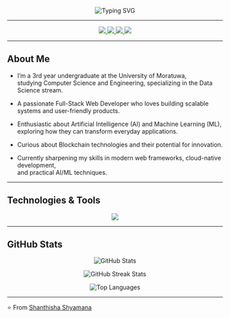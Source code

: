 <!-- 👋 Profile README for Shanthisha Shyamana -->

<p align="center">

  <img src="https://readme-typing-svg.herokuapp.com?font=Pacifico&size=38&duration=4000&pause=600&color=1E90FF&center=true&vCenter=true&width=700&height=70&lines=Shanthisha+Shyamana;Full+Stack+Web+Developer;AI+%7C+ML+Enthusiast;Blockchain+Learner" alt="Typing SVG" />
</p>

---

<p align="center">

  <a href="https://facebook.com/your-profile](https://www.facebook.com/share/1BBFSXVsj1/">
    <img src="https://img.shields.io/badge/Facebook-%231877F2.svg?&style=for-the-badge&logo=facebook&logoColor=white" />
  </a>
  <a href="www.linkedin.com/in/shanthisha-shyamana-7909352b0">
    <img src="https://img.shields.io/badge/LinkedIn-%230077B5.svg?&style=for-the-badge&logo=linkedin&logoColor=white" />
  </a>
  <a href="mailto:shanthisha2002@gmail.com">
    <img src="https://img.shields.io/badge/Gmail-%23D14836.svg?&style=for-the-badge&logo=gmail&logoColor=white" />
  </a>
  <a href="https://github.com/ShanthishaShyamana">
    <img src="https://img.shields.io/badge/GitHub-%23181717.svg?&style=for-the-badge&logo=github&logoColor=white" />
  </a>
</p>

---

## About Me  

- I’m a 3rd year undergraduate at the University of Moratuwa,  
studying Computer Science and Engineering, specializing in the Data Science stream.  

- A passionate Full-Stack Web Developer who loves building scalable systems and user-friendly products.  

- Enthusiastic about Artificial Intelligence (AI) and Machine Learning (ML),  
exploring how they can transform everyday applications.  

- Curious about Blockchain technologies and their potential for innovation.  

- Currently sharpening my skills in modern web frameworks, cloud-native development,  
and practical AI/ML techniques.  

---

## Technologies & Tools  

<p align="center">
  <img src="https://skillicons.dev/icons?i=py,java,js,ts,cpp,html,css,nextjs,react,mongodb,mysql,firebase,git,github,solidity,vscode&perline=8" />
</p>

---

## GitHub Stats  

<p align="center">
  <img src="https://github-readme-stats.vercel.app/api?username=your-username&show_icons=true&theme=tokyonight" alt="GitHub Stats" />
</p>

<p align="center">
  <img src="https://github-readme-streak-stats.herokuapp.com/?user=your-username&theme=tokyonight" alt="GitHub Streak Stats" />
</p>

<p align="center">
  <img src="https://github-readme-stats.vercel.app/api/top-langs/?username=your-username&layout=compact&theme=tokyonight" alt="Top Languages" />
</p>

---

⭐️ From [Shanthisha Shyamana](https://github.com/ShanthishaShyamana)
